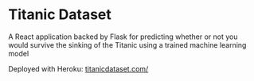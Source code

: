 # Titanic Dataset

A React application backed by Flask for predicting whether or not you would survive the sinking of the Titanic using a trained machine learning model

Deployed with Heroku: [titanicdataset.com/](http://www.titanicdataset.com/)

